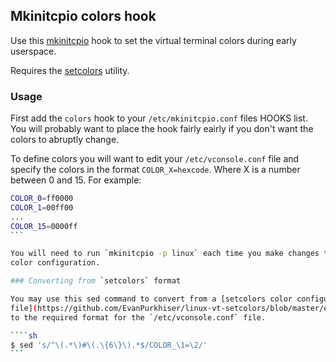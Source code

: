 ## Mkinitcpio colors hook

Use this [mkinitcpio](https://wiki.archlinux.org/index.php/Mkinitcpio) hook to
set the virtual terminal colors during early userspace.

Requires the [setcolors](https://github.com/EvanPurkhiser/linux-vt-setcolors) utility.

### Usage

First add the `colors` hook to your `/etc/mkinitcpio.conf` files HOOKS list. You
will probably want to place the hook fairly eairly if you don't want the colors
to abruptly change.

To define colors you will want to edit your `/etc/vconsole.conf` file and
specify the colors in the format `COLOR_X=hexcode`. Where X is a number between
0 and 15. For example:

````sh
COLOR_0=ff0000
COLOR_1=00ff00
...
COLOR_15=0000ff
```

You will need to run `mkinitcpio -p linux` each time you make changes to your
color configuration.

### Converting from `setcolors` format

You may use this sed command to convert from a [setcolors color configuration
file](https://github.com/EvanPurkhiser/linux-vt-setcolors/blob/master/example-colors/solarized)
to the required format for the `/etc/vconsole.conf` file.

````sh
$ sed 's/^\(.*\)#\(.\{6\}\).*$/COLOR_\1=\2/'
```
